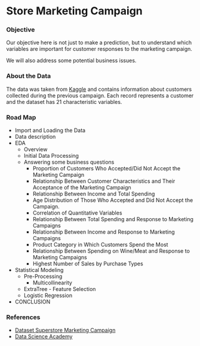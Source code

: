 # Store Marketing Campaign

### Objective
Our objective here is not just to make a prediction, but to understand which variables are important for customer responses to the marketing campaign. 

We will also address some potential business issues.

### About the Data
The data was taken from [Kaggle](https://www.kaggle.com/datasets/ahsan81/superstore-marketing-campaign-dataset/data) and contains information about customers collected during the previous campaign. Each record represents a customer and the dataset has 21 characteristic variables.

### Road Map

<ul>
<li>Import and Loading the Data</li>
<li>Data description</li>
<li>EDA<ul>
<li>Overview</li>
<li>Initial Data Processing</li>
<li>Answering some business questions<ul>
<li>Proportion of Customers Who Accepted/Did Not Accept the Marketing Campaign</li>
<li>Relationship Between Customer Characteristics and Their Acceptance of the Marketing Campaign</li>
<li>Relationship Between Income and Total Spending</li>
<li>Age Distribution of Those Who Accepted and Did Not Accept the Campaign.</li>
<li>Correlation of Quantitative Variables</li>
<li>Relationship Between Total Spending and Response to Marketing Campaigns</li>
<li>Relationship Between Income and Response to Marketing Campaigns</li>
<li>Product Category in Which Customers Spend the Most</li>
<li>Relationship Between Spending on Wine/Meat and Response to Marketing Campaigns</li>
<li>Highest Number of Sales by Purchase Types</li>
</ul>
</li>
</ul>
</li>
<li>Statistical Modeling<ul>
<li>Pre-Processing<ul>
<li>Multicollinearity</li>
</ul>
</li>
<li>ExtraTree - Feature Selection</li>
<li>Logistic Regression</li>
</ul>
</li>
<li>CONCLUSION</li>
</ul>

### References
- [Dataset Superstore Marketing Campaign](https://www.kaggle.com/datasets/ahsan81/superstore-marketing-campaign-dataset/data)
- [Data Science Academy](https://www.datascienceacademy.com.br/)
